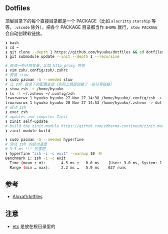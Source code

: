 ## Dotfiles

顶层目录下的每个直接目录都是一个 PACKAGE（比如 `alacritty` `starship` 等等，`.vscode` 除外），把各个 PACKAGE 目录都当作 `$HOME` 就行，`stow PACKAGE` 会自动创建软链接。

```bash
❯ bash
❯ cd ~
❯ git clone --depth 1 https://github.com/hyuuko/dotfiles && cd dotfiles
❯ git submodule update --init --depth 1 --recursive

# 修改一些环境变量，比如 http_proxy 等等
❯ vim zsh/.config/zsh/.zshrc
# 安装 stow
❯ sudo pacman -S --needed stow
# 让 zsh 目录下的配置生效（实际上就是创建了一些符号链接）
❯ stow zsh -t /home/hyuuko
❯ ls -l ~/.zshenv ~/.config/zsh
lrwxrwxrwx 1 hyuuko hyuuko 27 Nov 27 14:38 /home/hyuuko/.config/zsh -> ../dotfiles/zsh/.config/zsh
lrwxrwxrwx 1 hyuuko hyuuko 20 Nov 27 14:53 /home/hyuuko/.zshenv -> dotfiles/zsh/.zshenv
# 启动 zsh
❯ exec zsh
# updates and compiles Zinit
❯ zinit self-update
# build the zinit-module https://github.com/zdharma-continuum/zinit-module
❯ zinit module build

❯ sudo pacman -S --needed hyperfine
# 测试 zsh 的启动速度
# 3~5 ms !!! 厉害吧
❯ hyperfine "zsh -i -c exit" --warmup 10 -N
Benchmark 1: zsh -i -c exit
  Time (mean ± σ):       4.5 ms ±   0.6 ms    [User: 3.0 ms, System: 1.3 ms]
  Range (min … max):     2.2 ms …   5.9 ms    627 runs
```

## 参考

- [Aloxaf/dotfiles](https://github.com/Aloxaf/dotfiles)

## 注意

- [etc](./etc/) 是放在根目录里的
